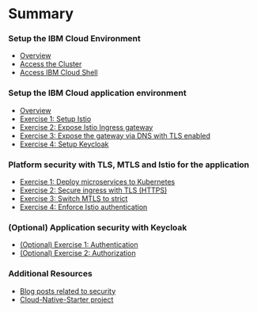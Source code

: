 # Summary

<!-- Rules of SUMMARY.md are here: https://docs.gitbook.com/integrations/github/content-configuration#summary -->
<!-- All headings MUST be THREE hashmarks (###) -->
<!-- Indented bullets (4 spaces) will make the first line be a section -->

### Setup the IBM Cloud Environment

* [Overview](pre-work/README.md)
* [Access the Cluster](pre-work/CLOUD_ACCOUNT.md)
* [Access IBM Cloud Shell](pre-work/CLOUD_SHELL.md)

### Setup the IBM Cloud application environment

* [Overview](app-env-exercise-01/README.md)
* [Exercise 1: Setup Istio](app-env-exercise-01/SETUP_ISTIO.md)
* [Exercise 2: Expose Istio Ingress gateway](app-env-exercise-01/SETUP_ISTIO_INGRESS.md)
* [Exercise 3: Expose the gateway via DNS with TLS enabled](app-env-exercise-01/SETUP_ISTIO_INGRESS_TLS.md)
* [Exercise 4: Setup Keycloak](app-env-exercise-01/SETUP_KEYCLOAK.md)

### Platform security with TLS, MTLS and Istio for the application

* [Exercise 1: Deploy microservices to Kubernetes](p-sec-exercise-01/README.md)
* [Exercise 2: Secure ingress with TLS (HTTPS)](p-sec-exercise-02/README.md)
* [Exercise 3: Switch MTLS to strict ](p-sec-exercise-03/README.md)
* [Exercise 4: Enforce Istio authentication](p-sec-exercise-04/README.md)

### (Optional) Application security with Keycloak 

* [(Optional) Exercise 1: Authentication](app-sec-exercise-01/README.md) 
* [(Optional) Exercise 2: Authorization ](app-sec-exercise-02/README.md)

### Additional Resources

* [Blog posts related to security]()
* [Cloud-Native-Starter project](https://github.com/IBM/cloud-native-starter)


